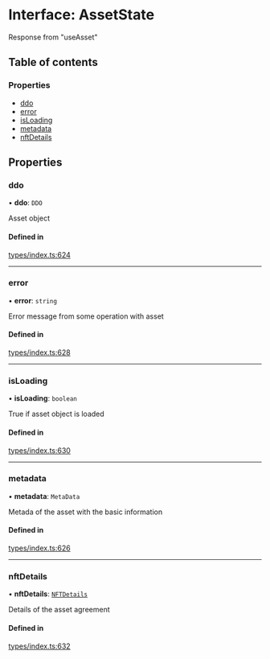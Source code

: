 # Interface: AssetState

Response from "useAsset"

## Table of contents

### Properties

- [ddo](AssetState.md#ddo)
- [error](AssetState.md#error)
- [isLoading](AssetState.md#isloading)
- [metadata](AssetState.md#metadata)
- [nftDetails](AssetState.md#nftdetails)

## Properties

### ddo

• **ddo**: `DDO`

Asset object

#### Defined in

[types/index.ts:624](https://github.com/nevermined-io/components-catalog/blob/26f2225/lib/src/types/index.ts#L624)

___

### error

• **error**: `string`

Error message from some operation with asset

#### Defined in

[types/index.ts:628](https://github.com/nevermined-io/components-catalog/blob/26f2225/lib/src/types/index.ts#L628)

___

### isLoading

• **isLoading**: `boolean`

True if asset object is loaded

#### Defined in

[types/index.ts:630](https://github.com/nevermined-io/components-catalog/blob/26f2225/lib/src/types/index.ts#L630)

___

### metadata

• **metadata**: `MetaData`

Metada of the asset with the basic information

#### Defined in

[types/index.ts:626](https://github.com/nevermined-io/components-catalog/blob/26f2225/lib/src/types/index.ts#L626)

___

### nftDetails

• **nftDetails**: [`NFTDetails`](NFTDetails.md)

Details of the asset agreement

#### Defined in

[types/index.ts:632](https://github.com/nevermined-io/components-catalog/blob/26f2225/lib/src/types/index.ts#L632)

